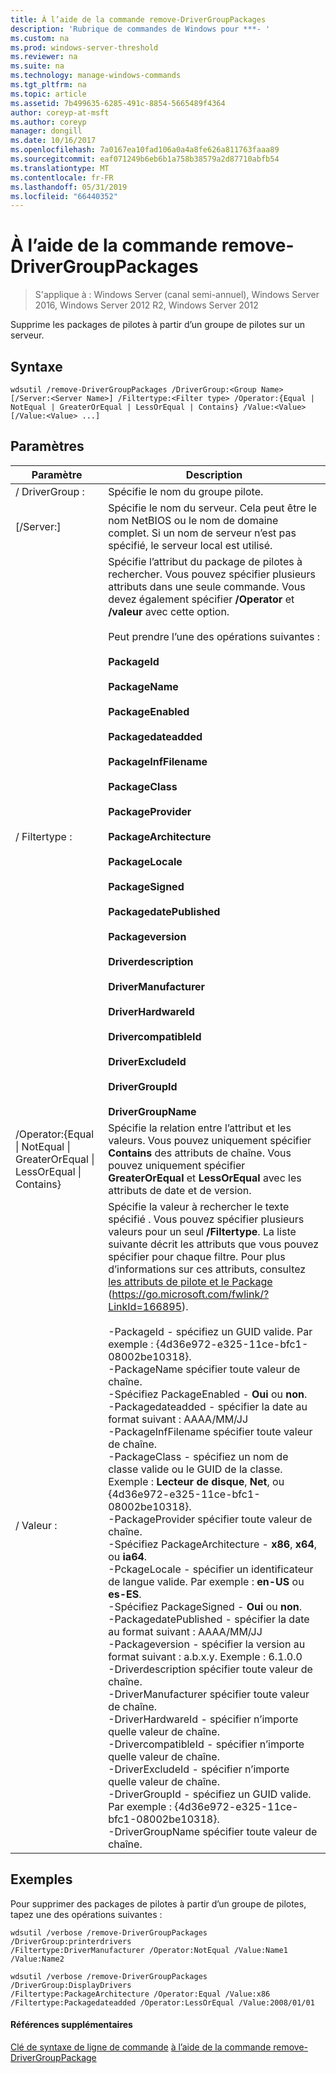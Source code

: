 ```yaml
---
title: À l’aide de la commande remove-DriverGroupPackages
description: 'Rubrique de commandes de Windows pour ***- '
ms.custom: na
ms.prod: windows-server-threshold
ms.reviewer: na
ms.suite: na
ms.technology: manage-windows-commands
ms.tgt_pltfrm: na
ms.topic: article
ms.assetid: 7b499635-6285-491c-8854-5665489f4364
author: coreyp-at-msft
ms.author: coreyp
manager: dongill
ms.date: 10/16/2017
ms.openlocfilehash: 7a0167ea10fad106a0a4a8fe626a811763faaa89
ms.sourcegitcommit: eaf071249b6eb6b1a758b38579a2d87710abfb54
ms.translationtype: MT
ms.contentlocale: fr-FR
ms.lasthandoff: 05/31/2019
ms.locfileid: "66440352"
---
```

# <a name="using-the-remove-drivergrouppackages-command"></a>À l’aide de la commande remove-DriverGroupPackages

>S'applique à : Windows Server (canal semi-annuel), Windows Server 2016, Windows Server 2012 R2, Windows Server 2012

Supprime les packages de pilotes à partir d’un groupe de pilotes sur un serveur.
## <a name="syntax"></a>Syntaxe
```
wdsutil /remove-DriverGroupPackages /DriverGroup:<Group Name> [/Server:<Server Name>] /Filtertype:<Filter type> /Operator:{Equal | NotEqual | GreaterOrEqual | LessOrEqual | Contains} /Value:<Value> [/Value:<Value> ...]
```
## <a name="parameters"></a>Paramètres

|                                         Paramètre                                          |                                                                                                                                                                                                                                                                                                                                                                                                                                                                                                                                                                                                                                                                                                                                                                                                                                                                                                          Description                                                                                                                                                                                                                                                                                                                                                                                                                                                                                                                                                                                                                                                                                                                                                                                                                                                                                                          |
|--------------------------------------------------------------------------------------------|-------------------------------------------------------------------------------------------------------------------------------------------------------------------------------------------------------------------------------------------------------------------------------------------------------------------------------------------------------------------------------------------------------------------------------------------------------------------------------------------------------------------------------------------------------------------------------------------------------------------------------------------------------------------------------------------------------------------------------------------------------------------------------------------------------------------------------------------------------------------------------------------------------------------------------------------------------------------------------------------------------------------------------------------------------------------------------------------------------------------------------------------------------------------------------------------------------------------------------------------------------------------------------------------------------------------------------------------------------------------------------------------------------------------------------------------------------------------------------------------------------------------------------------------------------------------------------------------------------------------------------------------------------------------------------------------------------------------------------------------------------------------------------------------------------------------------------|
|                                 / DriverGroup :<Group Name>                                  |                                                                                                                                                                                                                                                                                                                                                                                                                                                                                                                                                                                                                                                                                                                                                                                                                                                                                            Spécifie le nom du groupe pilote.                                                                                                                                                                                                                                                                                                                                                                                                                                                                                                                                                                                                                                                                                                                                                                                                                                                                                            |
|                                  [/Server:<Server name>]                                   |                                                                                                                                                                                                                                                                                                                                                                                                                                                                                                                                                                                                                                                                                                                                                                                                                                           Spécifie le nom du serveur. Cela peut être le nom NetBIOS ou le nom de domaine complet. Si un nom de serveur n’est pas spécifié, le serveur local est utilisé.                                                                                                                                                                                                                                                                                                                                                                                                                                                                                                                                                                                                                                                                                                                                                                                                                                            |
|                                 / Filtertype :<Filter type>                                  |                                                                                                                                                                                                                                                                                                                                                                                                                                                                                Spécifie l’attribut du package de pilotes à rechercher. Vous pouvez spécifier plusieurs attributs dans une seule commande. Vous devez également spécifier **/Operator** et **/valeur** avec cette option.<br /><br /><Filter type> Peut prendre l’une des opérations suivantes :<br /><br />**PackageId**<br /><br />**PackageName**<br /><br />**PackageEnabled**<br /><br />**Packagedateadded**<br /><br />**PackageInfFilename**<br /><br />**PackageClass**<br /><br />**PackageProvider**<br /><br />**PackageArchitecture**<br /><br />**PackageLocale**<br /><br />**PackageSigned**<br /><br />**PackagedatePublished**<br /><br />**Packageversion**<br /><br />**Driverdescription**<br /><br />**DriverManufacturer**<br /><br />**DriverHardwareId**<br /><br />**DrivercompatibleId**<br /><br />**DriverExcludeId**<br /><br />**DriverGroupId**<br /><br />**DriverGroupName**                                                                                                                                                                                                                                                                                                                                                                                                                                                                                 |
| /Operator:{Equal &#124; NotEqual &#124; GreaterOrEqual &#124; LessOrEqual &#124; Contains} |                                                                                                                                                                                                                                                                                                                                                                                                                                                                                                                                                                                                                                                                                                                                                                                                   Spécifie la relation entre l’attribut et les valeurs. Vous pouvez uniquement spécifier **Contains** des attributs de chaîne. Vous pouvez uniquement spécifier **GreaterOrEqual** et **LessOrEqual** avec les attributs de date et de version.                                                                                                                                                                                                                                                                                                                                                                                                                                                                                                                                                                                                                                                                                                                                                                                                    |
|                                       / Valeur :<Value>                                       | Spécifie la valeur à rechercher le texte spécifié <attribute>. Vous pouvez spécifier plusieurs valeurs pour un seul **/Filtertype**. La liste suivante décrit les attributs que vous pouvez spécifier pour chaque filtre. Pour plus d’informations sur ces attributs, consultez [les attributs de pilote et le Package](https://go.microsoft.com/fwlink/?LinkId=166895) (<https://go.microsoft.com/fwlink/?LinkId=166895>).<br /><br />-PackageId - spécifiez un GUID valide. Par exemple : {4d36e972-e325-11ce-bfc1-08002be10318}.<br />-PackageName spécifier toute valeur de chaîne.<br />-Spécifiez PackageEnabled - **Oui** ou **non**.<br />-Packagedateadded - spécifier la date au format suivant : AAAA/MM/JJ<br />-PackageInfFilename spécifier toute valeur de chaîne.<br />-PackageClass - spécifiez un nom de classe valide ou le GUID de la classe. Exemple : **Lecteur de disque**, **Net**, ou {4d36e972-e325-11ce-bfc1-08002be10318}.<br />-PackageProvider spécifier toute valeur de chaîne.<br />-Spécifiez PackageArchitecture - **x86**, **x64**, ou **ia64**.<br />-PckageLocale - spécifier un identificateur de langue valide. Par exemple : **en-US** ou **es-ES**.<br />-Spécifiez PackageSigned - **Oui** ou **non**.<br />-PackagedatePublished - spécifier la date au format suivant : AAAA/MM/JJ<br />-Packageversion - spécifier la version au format suivant : a.b.x.y. Exemple : 6.1.0.0<br />-Driverdescription spécifier toute valeur de chaîne.<br />-DriverManufacturer spécifier toute valeur de chaîne.<br />-DriverHardwareId - spécifier n’importe quelle valeur de chaîne.<br />-DrivercompatibleId - spécifier n’importe quelle valeur de chaîne.<br />-DriverExcludeId - spécifier n’importe quelle valeur de chaîne.<br />-DriverGroupId - spécifiez un GUID valide. Par exemple : {4d36e972-e325-11ce-bfc1-08002be10318}.<br />-DriverGroupName spécifier toute valeur de chaîne. |

## <a name="BKMK_examples"></a>Exemples
Pour supprimer des packages de pilotes à partir d’un groupe de pilotes, tapez une des opérations suivantes :
```
wdsutil /verbose /remove-DriverGroupPackages /DriverGroup:printerdrivers
/Filtertype:DriverManufacturer /Operator:NotEqual /Value:Name1 /Value:Name2
```
```
wdsutil /verbose /remove-DriverGroupPackages /DriverGroup:DisplayDrivers
/Filtertype:PackageArchitecture /Operator:Equal /Value:x86
/Filtertype:Packagedateadded /Operator:LessOrEqual /Value:2008/01/01
```
#### <a name="additional-references"></a>Références supplémentaires
[Clé de syntaxe de ligne de commande](command-line-syntax-key.md)
[à l’aide de la commande remove-DriverGroupPackage](using-the-remove-drivergrouppackage-command.md)

